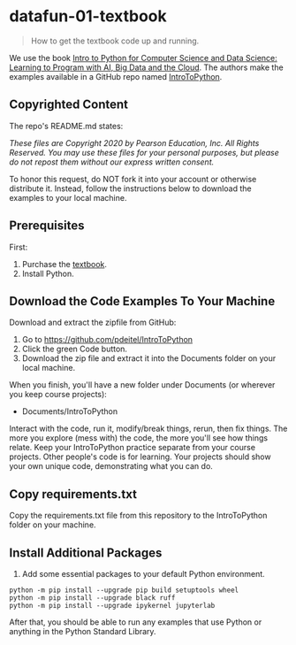# datafun-01-textbook

> How to get the textbook code up and running.

We use the book [Intro to Python for Computer Science and Data Science: Learning to Program with AI, Big Data and the Cloud](https://amzn.to/2KfCptN).
The authors make the examples available in a GitHub repo named [IntroToPython](https://github.com/pdeitel/IntroToPython).

## Copyrighted Content

The repo's README.md states:

_These files are Copyright 2020 by Pearson Education, Inc. All Rights Reserved._ 
_You may use these files for your personal purposes, but please do not repost them without our express written consent._

To honor this request, do NOT fork it into your account or otherwise distribute it.
Instead, follow the instructions below to download the examples to your local machine.

## Prerequisites

First:

1. Purchase the [textbook](https://deitel.com/intro-to-python-for-computer-science-and-data-science/).
2. Install Python.

## Download the Code Examples To Your Machine

Download and extract the zipfile from GitHub:

1. Go to <https://github.com/pdeitel/IntroToPython>
2. Click the green Code button. 
3. Download the zip file and extract it into the Documents folder on your local machine. 

When you finish, you'll have a new folder under Documents (or wherever you keep course projects):

- Documents/IntroToPython

Interact with the code, run it, modify/break things, rerun, then fix things.
The more you explore (mess with) the code, the more you'll see how things relate.
Keep your IntroToPython practice separate from your course projects.
Other people's code is for learning. 
Your projects should show your own unique code, demonstrating what you can do.

## Copy requirements.txt 

Copy the requirements.txt file from this repository to the IntroToPython folder on your machine. 

## Install Additional Packages

1. Add some essential packages to your default Python environment.

```shell
python -m pip install --upgrade pip build setuptools wheel 
python -m pip install --upgrade black ruff
python -m pip install --upgrade ipykernel jupyterlab
```

After that, you should be able to run any examples that use Python or anything in the Python Standard Library.

